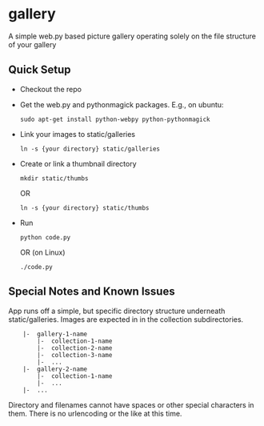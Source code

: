# gallery #

A simple web.py based picture gallery operating solely on the file structure of your gallery

## Quick Setup ##

*   Checkout the repo
*   Get the web.py and pythonmagick packages. E.g., on ubuntu:

        sudo apt-get install python-webpy python-pythonmagick

*   Link your images to static/galleries

        ln -s {your directory} static/galleries
    
*   Create or link a thumbnail directory

        mkdir static/thumbs
    
    OR  

        ln -s {your directory} static/thumbs
    
*   Run

        python code.py

    OR (on Linux)

        ./code.py
    
## Special Notes and Known Issues ##

App runs off a simple, but specific directory structure underneath static/galleries. 
Images are expected in in the collection subdirectories.
    
        |-  gallery-1-name
            |-  collection-1-name
            |-  collection-2-name
            |-  collection-3-name
            |-  ...
        |-  gallery-2-name
            |-  collection-1-name
            |-  ...
        |-  ...
        
Directory and filenames cannot have spaces or other special characters in them.
There is no urlencoding or the like at this time.


       
